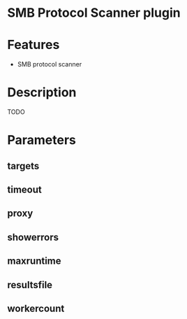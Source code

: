 # SMB Protocol Scanner plugin

# Features
- SMB protocol scanner

# Description
TODO

# Parameters
## targets
## timeout
## proxy
## showerrors
## maxruntime
## resultsfile
## workercount




